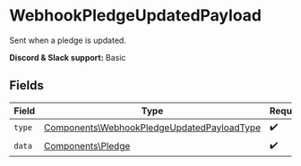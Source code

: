 # WebhookPledgeUpdatedPayload

Sent when a pledge is updated.

**Discord & Slack support:** Basic


## Fields

| Field                                                                                                    | Type                                                                                                     | Required                                                                                                 | Description                                                                                              |
| -------------------------------------------------------------------------------------------------------- | -------------------------------------------------------------------------------------------------------- | -------------------------------------------------------------------------------------------------------- | -------------------------------------------------------------------------------------------------------- |
| `type`                                                                                                   | [Components\WebhookPledgeUpdatedPayloadType](../../Models/Components/WebhookPledgeUpdatedPayloadType.md) | :heavy_check_mark:                                                                                       | N/A                                                                                                      |
| `data`                                                                                                   | [Components\Pledge](../../Models/Components/Pledge.md)                                                   | :heavy_check_mark:                                                                                       | N/A                                                                                                      |